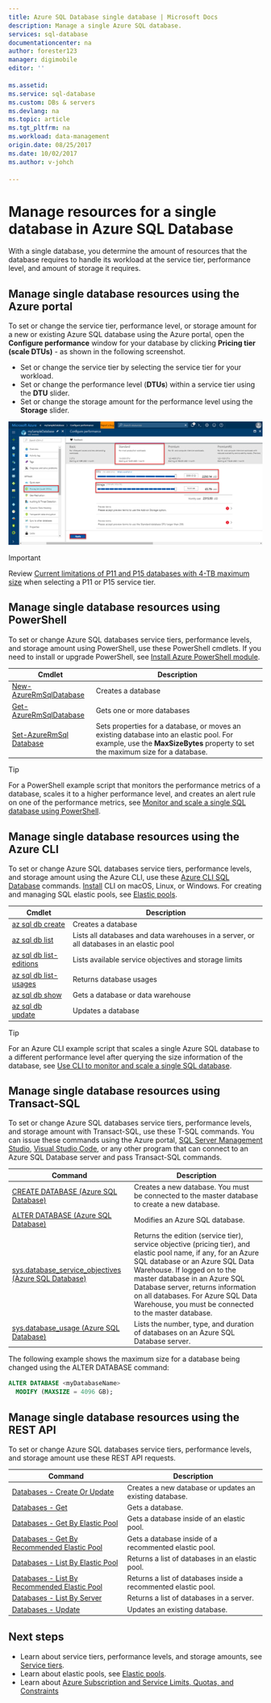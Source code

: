```yaml
---
title: Azure SQL Database single database | Microsoft Docs
description: Manage a single Azure SQL database.
services: sql-database
documentationcenter: na
author: forester123
manager: digimobile
editor: ''

ms.assetid: 
ms.service: sql-database
ms.custom: DBs & servers
ms.devlang: na
ms.topic: article
ms.tgt_pltfrm: na
ms.workload: data-management
origin.date: 08/25/2017
ms.date: 10/02/2017
ms.author: v-johch

---
```

# Manage resources for a single database in Azure SQL Database

With a single database, you determine the amount of resources that the database requires to handle its workload at the service tier, performance level, and amount of storage it requires. 

## Manage single database resources using the Azure portal

To set or change the service tier, performance level, or storage amount for a new or existing Azure SQL database using the Azure portal, open the **Configure performance** window for your database by clicking **Pricing tier (scale DTUs)** - as shown in the following screenshot. 

- Set or change the service tier by selecting the service tier for your workload. 
- Set or change the performance level (**DTUs**) within a service tier using the **DTU** slider.
- Set or change the storage amount for the performance level using the **Storage** slider. 

![Configure service tier and performance level](./media/sql-database-single-database-resources/change-service-tier.png)

> [!IMPORTANT]
> Review [Current limitations of P11 and P15 databases with 4-TB maximum size](#single-database-limitations-of-p11-and-p15-when-the-maximum-size-greater-than-1-tb) when selecting a P11 or P15 service tier.
>

## Manage single database resources using PowerShell

To set or change Azure SQL databases service tiers, performance levels, and storage amount using PowerShell, use these PowerShell cmdlets. If you need to install or upgrade PowerShell, see [Install Azure PowerShell module](https://docs.microsoft.com/powershell/azure/install-azurerm-ps). 

| Cmdlet | Description |
| --- | --- |
|[New-AzureRmSqlDatabase](https://docs.microsoft.com/powershell/module/azurerm.sql/new-azurermsqldatabase)|Creates a database |
|[Get-AzureRmSqlDatabase](https://docs.microsoft.com/powershell/module/azurerm.sql/get-azurermsqldatabase)|Gets one or more databases|
|[Set-​Azure​Rm​Sql​Database](https://docs.microsoft.com/powershell/module/azurerm.sql/set-azurermsqldatabase)|Sets properties for a database, or moves an existing database into an elastic pool. For example, use the **MaxSizeBytes** property to set the maximum size for a database.|


> [!TIP]
> For a PowerShell example script that monitors the performance metrics of a database, scales it to a higher performance level, and creates an alert rule on one of the performance metrics, see [Monitor and scale a single SQL database using PowerShell](scripts/sql-database-monitor-and-scale-database-powershell.md).

## Manage single database resources using the Azure CLI

To set or change Azure SQL databases service tiers, performance levels, and storage amount using the Azure CLI, use these [Azure CLI SQL Database](https://docs.microsoft.com/cli/azure/sql/db) commands. [Install](/cli/azure/install-azure-cli) CLI on macOS, Linux, or Windows. For creating and managing SQL elastic pools, see [Elastic pools](sql-database-elastic-pool.md).

| Cmdlet | Description |
| --- | --- |
|[az sql db create](https://docs.microsoft.com/cli/azure/sql/db#create) |Creates a database|
|[az sql db list](https://docs.microsoft.com/cli/azure/sql/db#list)|Lists all databases and data warehouses in a server, or all databases in an elastic pool|
|[az sql db list-editions](https://docs.microsoft.com/cli/azure/sql/db#list-editions)|Lists available service objectives and storage limits|
|[az sql db list-usages](https://docs.microsoft.com/cli/azure/sql/db#list-usages)|Returns database usages|
|[az sql db show](https://docs.microsoft.com/cli/azure/sql/db#show)|Gets a database or data warehouse|
|[az sql db update](https://docs.microsoft.com/cli/azure/sql/db#update)|Updates a database|

> [!TIP]
> For an Azure CLI example script that scales a single Azure SQL database to a different performance level after querying the size information of the database, see [Use CLI to monitor and scale a single SQL database](scripts/sql-database-monitor-and-scale-database-cli.md).
>

## Manage single database resources using Transact-SQL

To set or change Azure SQL databases service tiers, performance levels, and storage amount with Transact-SQL, use these T-SQL commands. You can issue these commands using the Azure portal, [SQL Server Management Studio](/sql/ssms/use-sql-server-management-studio), [Visual Studio Code](https://code.visualstudio.com/docs), or any other program that can connect to an Azure SQL Database server and pass Transact-SQL commands. 

| Command | Description |
| --- | --- |
|[CREATE DATABASE (Azure SQL Database)](https://docs.microsoft.com/sql/t-sql/statements/create-database-azure-sql-database)|Creates a new database. You must be connected to the master database to create a new database.|
| [ALTER DATABASE (Azure SQL Database)](https://docs.microsoft.com/sql/t-sql/statements/alter-database-azure-sql-database) |Modifies an Azure SQL database. |
|[sys.database_service_objectives (Azure SQL Database)](https://docs.microsoft.com/sql/relational-databases/system-catalog-views/sys-database-service-objectives-azure-sql-database)|Returns the edition (service tier), service objective (pricing tier), and elastic pool name, if any, for an Azure SQL database or an Azure SQL Data Warehouse. If logged on to the master database in an Azure SQL Database server, returns information on all databases. For Azure SQL Data Warehouse, you must be connected to the master database.|
|[sys.database_usage (Azure SQL Database)](https://docs.microsoft.com/sql/relational-databases/system-catalog-views/sys-database-usage-azure-sql-database)|Lists the number, type, and duration of databases on an Azure SQL Database server.|

The following example shows the maximum size for a database being changed using the ALTER DATABASE command:

 ```sql
ALTER DATABASE <myDatabaseName> 
   MODIFY (MAXSIZE = 4096 GB);
```

## Manage single database resources using the REST API

To set or change Azure SQL databases service tiers, performance levels, and storage amount use these REST API requests.

| Command | Description |
| --- | --- |
|[Databases - Create Or Update](https://docs.microsoft.com/rest/api/sql/databases/createorupdate)|Creates a new database or updates an existing database.|
|[Databases - Get](https://docs.microsoft.com/rest/api/sql/databases/get)|Gets a database.|
|[Databases - Get By Elastic Pool](https://docs.microsoft.com/rest/api/sql/databases/getbyelasticpool)|Gets a database inside of an elastic pool.|
|[Databases - Get By Recommended Elastic Pool](https://docs.microsoft.com/rest/api/sql/databases/getbyrecommendedelasticpool)|Gets a database inside of a recommented elastic pool.|
|[Databases - List By Elastic Pool](https://docs.microsoft.com/rest/api/sql/databases/listbyelasticpool)|Returns a list of databases in an elastic pool.|
|[Databases - List By Recommended Elastic Pool](https://docs.microsoft.com/rest/api/sql/databases/listbyrecommendedelasticpool)|Returns a list of databases inside a recommented elastic pool.|
|[Databases - List By Server](https://docs.microsoft.com/rest/api/sql/databases/listbyserver)|Returns a list of databases in a server.|
|[Databases - Update](https://docs.microsoft.com/api/sql/databases/update)|Updates an existing database.|



## Next steps

- Learn about service tiers, performance levels, and storage amounts, see [Service tiers](sql-database-service-tiers.md).
- Learn about elastic pools, see [Elastic pools](sql-database-elastic-pool.md).
- Learn about [Azure Subscription and Service Limits, Quotas, and Constraints](../azure-subscription-service-limits.md)
